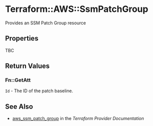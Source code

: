 # Terraform::AWS::SsmPatchGroup

Provides an SSM Patch Group resource

## Properties

TBC

## Return Values

### Fn::GetAtt

`Id` - The ID of the patch baseline.

## See Also

* [aws_ssm_patch_group](https://www.terraform.io/docs/providers/aws/r/ssm_patch_group.html) in the _Terraform Provider Documentation_